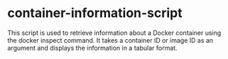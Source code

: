 # container-information-script
This script is used to retrieve information about a Docker container using the docker inspect command. It takes a container ID or image ID as an argument and displays the information in a tabular format.

